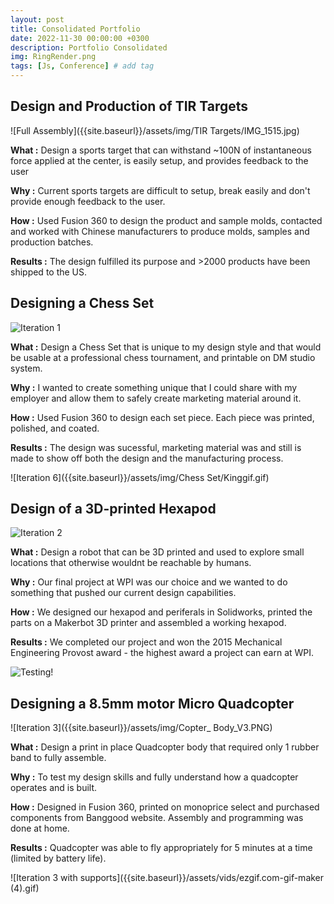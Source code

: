 ```yaml
---
layout: post
title: Consolidated Portfolio
date: 2022-11-30 00:00:00 +0300
description: Portfolio Consolidated
img: RingRender.png
tags: [Js, Conference] # add tag
---
```


## Design and Production of TIR Targets

![Full Assembly]({{site.baseurl}}/assets/img/TIR Targets/IMG_1515.jpg)

**What :** Design a sports target that can withstand ~100N of instantaneous force applied at the center, is easily setup, and provides feedback to the user

**Why :** Current sports targets are difficult to setup, break easily and don't provide enough feedback to the user.

**How :** Used Fusion 360 to design the product and sample molds, contacted and worked with Chinese manufacturers to produce molds, samples and production batches.

**Results :** The design fulfilled its purpose and >2000 products have been shipped to the US.

## Designing a Chess Set
![Iteration 1]({{site.baseurl}}/assets/img/ChessSetGold.jpg)

**What :** Design a Chess Set that is unique to my design style and that would be usable at a professional chess tournament, and printable on DM studio system.

**Why :** I wanted to create something unique that I could share with my employer and allow them to safely create marketing material around it.

**How :** Used Fusion 360 to design each set piece. Each piece was printed, polished, and coated.

**Results :** The design was sucessful, marketing material was and still is made to show off both the design and the manufacturing process.

![Iteration 6]({{site.baseurl}}/assets/img/Chess Set/Kinggif.gif)

## Design of a 3D-printed Hexapod

 ![Iteration 2]({{site.baseurl}}/assets/img/Final_Render.png)

**What :** Design a robot that can be 3D printed and used to explore small locations that otherwise wouldnt be reachable by humans.

**Why :** Our final project at WPI was our choice and we wanted to do something that pushed our current design capabilities.

**How :** We designed our hexapod and periferals in Solidworks, printed the parts on a Makerbot 3D printer and assembled a working hexapod.

**Results :** We completed our project and won the 2015 Mechanical Engineering Provost award - the highest award a project can earn at WPI.


![Testing!]({{site.baseurl}}/assets/vids/Testing.gif)

## Designing a 8.5mm motor Micro Quadcopter

![Iteration 3]({{site.baseurl}}/assets/img/Copter_ Body_V3.PNG)

**What :** Design a print in place Quadcopter body that required only 1 rubber band to fully assemble.

**Why :** To test my design skills and fully understand how a quadcopter operates and is built.

**How :** Designed in Fusion 360, printed on monoprice select and purchased components from Banggood website. Assembly and programming was done at home.

**Results :** Quadcopter was able to fly appropriately for 5 minutes at a time (limited by battery life).


![Iteration 3 with supports]({{site.baseurl}}/assets/vids/ezgif.com-gif-maker (4).gif)
